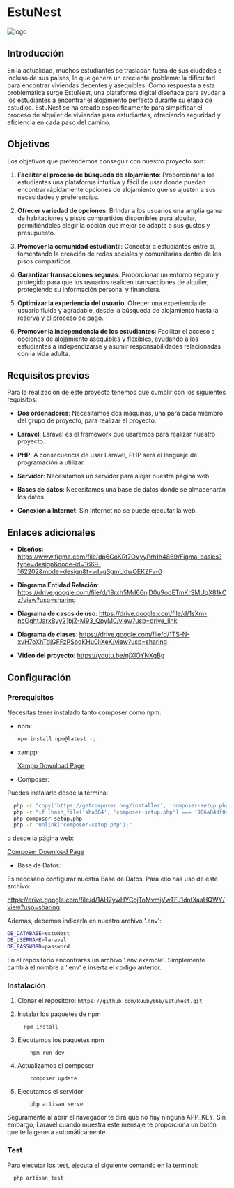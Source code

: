 # EstuNest

![logo](https://drive.google.com/uc?export=view&id=1Pn_SlNpky8t5hlLjsuq5vhbi82RIiL8f)

## Introducción

En la actualidad, muchos estudiantes se trasladan fuera de sus ciudades e incluso de sus países, lo que genera un creciente problema: la dificultad para encontrar viviendas decentes y asequibles. Como respuesta a esta problemática surge EstuNest, una plataforma digital diseñada para ayudar a los estudiantes a encontrar el alojamiento perfecto durante su etapa de estudios. EstuNest se ha creado específicamente para simplificar el proceso de alquiler de viviendas para estudiantes, ofreciendo seguridad y eficiencia en cada paso del camino.

## Objetivos

Los objetivos que pretendemos conseguir con nuestro proyecto son:

1. **Facilitar el proceso de búsqueda de alojamiento**: Proporcionar a los estudiantes una plataforma intuitiva y fácil de usar donde puedan encontrar rápidamente opciones de alojamiento que se ajusten a sus necesidades y preferencias.
   
2. **Ofrecer variedad de opciones**: Brindar a los usuarios una amplia gama de habitaciones y pisos compartidos disponibles para alquilar, permitiéndoles elegir la opción que mejor se adapte a sus gustos y presupuesto.
   
3. **Promover la comunidad estudiantil**: Conectar a estudiantes entre sí, fomentando la creación de redes sociales y comunitarias dentro de los pisos compartidos.
   
4. **Garantizar transacciones seguras**: Proporcionar un entorno seguro y protegido para que los usuarios realicen transacciones de alquiler, protegiendo su información personal y financiera.
   
5. **Optimizar la experiencia del usuario**: Ofrecer una experiencia de usuario fluida y agradable, desde la búsqueda de alojamiento hasta la reserva y el proceso de pago.
   
6. **Promover la independencia de los estudiantes**: Facilitar el acceso a opciones de alojamiento asequibles y flexibles, ayudando a los estudiantes a independizarse y asumir responsabilidades relacionadas con la vida adulta.

## Requisitos previos

Para la realización de este proyecto tenemos que cumplir con los siguientes requisitos:

- **Dos ordenadores**: Necesitamos dos máquinas, una para cada miembro del grupo de proyecto, para realizar el proyecto.
  
- **Laravel**: Laravel es el framework que usaremos para realizar nuestro proyecto.
  
- **PHP**: A consecuencia de usar Laravel, PHP será el lenguaje de programación a utilizar.
  
- **Servidor**: Necesitamos un servidor para alojar nuestra página web.
  
- **Bases de datos**: Necesitamos una base de datos donde se almacenarán los datos.
  
- **Conexión a Internet**: Sin Internet no se puede ejecutar la web.

## Enlaces adicionales

- **Diseños**: https://www.figma.com/file/dp6CoKRt7OVyyPrh1h4869/Figma-basics?type=design&node-id=1669-162202&mode=design&t=vdvgSgmUdwQEKZFv-0

- **Diagrama Entidad Relación**: https://drive.google.com/file/d/18rxh5Md66njD0u9odETmKrSMUqX81kCz/view?usp=sharing
  
- **Diagrama de casos de uso**: https://drive.google.com/file/d/1sXm-ncOghtJarxByy21bjZ-M93_QpyM0/view?usp=drive_link
  
- **Diagrama de clases**: https://drive.google.com/file/d/1TS-N-xvH7oXhTdjGFFzPSpqKHu0llXeK/view?usp=sharing

- **Video del proyecto**: https://youtu.be/njXlOYNXgBg

## Configuración

### Prerequisitos

Necesitas tener instalado tanto composer como npm:
* npm:
  ```sh
  npm install npm@latest -g
  ```
  
* xampp:

    <a href="https://www.apachefriends.org/es/index.html">Xampp Download Page</a>

* Composer:

Puedes instalarlo desde la terminal
```sh
  php -r "copy('https://getcomposer.org/installer', 'composer-setup.php');"
  php -r "if (hash_file('sha384', 'composer-setup.php') === '906a84df04cea2aa72f40b5f787e49f22d4c2f19492ac310e8cba5b96ac8b64115ac402c8cd292b8a03482574915d1a8') { echo 'Installer verified'; } else { echo 'Installer corrupt'; unlink('composer-setup.php'); } echo PHP_EOL;"
  php composer-setup.php
  php -r "unlink('composer-setup.php');"
```

o desde la página web:

<a href="https://getcomposer.org/download/">Composer Download Page</a>

* Base de Datos:

Es necesario configurar nuestra Base de Datos. Para ello has uso de este archivo:

https://drive.google.com/file/d/1AH7ywHYCojToMvmjVwTFJ1dntXaaHQWY/view?usp=sharing

Además, debemos indicarla en nuestro archivo '.env': 
```sh
DB_DATABASE=estuNest
DB_USERNAME=laravel
DB_PASSWORD=password
```

En el repositorio encontraras un archivo '.env.example'. Simplemente cambia el nombre a '.env' e inserta el codigo anterior.

### Instalación

1. Clonar el repositoro: `https://github.com/Ruuby666/EstuNest.git`
 
2. Instalar los paquetes de npm
   ```
     npm install
   ```
3. Ejecutamos los paquetes npm
    ```
        npm run dev
    ```
4. Actualizamos el composer
    ```
        composer update
    ```

5. Ejecutamos el servidor
   ```
       php artisan serve
   ```

Seguramente al abrir el navegador te dirá que no hay ninguna APP_KEY. Sin embargo, Laravel cuando muestra este mensaje te proporciona un botón que te la genera automáticamente.


### Test

Para ejecutar los test, ejecuta el siguiente comando en la terminal:
  ```
    php artisan test
  ```
